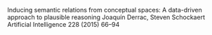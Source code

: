 Inducing semantic relations from conceptual spaces:
  A data-driven approach to plausible reasoning
Joaquín Derrac, Steven Schockaert
Artificial Intelligence 228 (2015) 66–94
